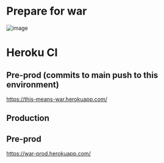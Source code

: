 # Prepare for war
![image](https://user-images.githubusercontent.com/13035175/126040605-7a2e30dd-3bc8-4b47-beed-86da744597a2.png)

# Heroku CI 
## Pre-prod (commits to main push to this environment)
https://this-means-war.herokuapp.com/

## Production
## Pre-prod 
https://war-prod.herokuapp.com/
